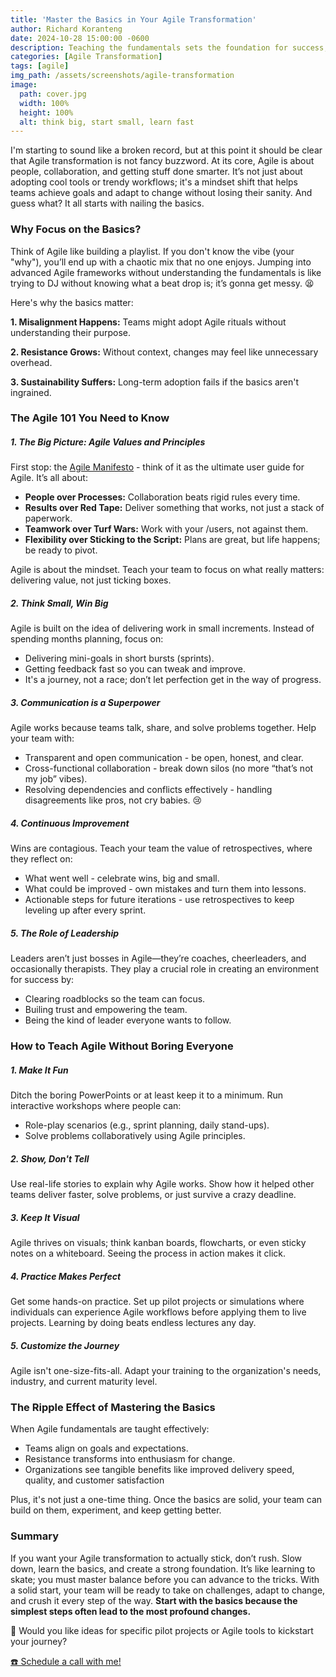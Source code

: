 ```yaml
---
title: 'Master the Basics in Your Agile Transformation'
author: Richard Koranteng
date: 2024-10-28 15:00:00 -0600
description: Teaching the fundamentals sets the foundation for success, enabling teams to move forward with confidence and clarity.
categories: [Agile Transformation]
tags: [agile]
img_path: /assets/screenshots/agile-transformation
image:
  path: cover.jpg
  width: 100%
  height: 100%
  alt: think big, start small, learn fast
---
```


I'm starting to sound like a broken record, but at this point it should be clear that Agile transformation is not fancy buzzword. At its core, Agile is about people, collaboration, and getting stuff done smarter. It’s not just about adopting cool tools or trendy workflows; it's a mindset shift that helps teams achieve goals and adapt to change without losing their sanity. And guess what? It all starts with nailing the basics.

### Why Focus on the Basics?
Think of Agile like building a playlist. If you don't know the vibe (your "why"), you’ll end up with a chaotic mix that no one enjoys. Jumping into advanced Agile frameworks without understanding the fundamentals is like trying to DJ without knowing what a beat drop is; it’s gonna get messy. 😫

Here's why the basics matter:

**1. Misalignment Happens:** Teams might adopt Agile rituals without understanding their purpose.

**2. Resistance Grows:** Without context, changes may feel like unnecessary overhead.

**3. Sustainability Suffers:** Long-term adoption fails if the basics aren't ingrained.

### The Agile 101 You Need to Know
##### 1. The Big Picture: Agile Values and Principles

First stop: the <a href="https://agilemanifesto.org/" target="blank">Agile Manifesto</a> - think of it as the ultimate user guide for Agile. It’s all about:
* **People over Processes:** Collaboration beats rigid rules every time.
* **Results over Red Tape:** Deliver something that works, not just a stack of paperwork.
* **Teamwork over Turf Wars:** Work with your /users, not against them.
* **Flexibility over Sticking to the Script:** Plans are great, but life happens; be ready to pivot.

Agile is about the mindset. Teach your team to focus on what really matters: delivering value, not just ticking boxes.

##### 2. Think Small, Win Big
Agile is built on the idea of delivering work in small increments. Instead of spending months planning, focus on:
* Delivering mini-goals in short bursts (sprints).
* Getting feedback fast so you can tweak and improve.
* It's a journey, not a race; don’t let perfection get in the way of progress.

##### 3. Communication is a Superpower
Agile works because teams talk, share, and solve problems together. Help your team with:
* Transparent and open communication - be open, honest, and clear.
* Cross-functional collaboration - break down silos (no more “that’s not my job” vibes).
* Resolving dependencies and conflicts effectively - handling disagreements like pros, not cry babies. 😢 

##### 4. Continuous Improvement
Wins are contagious. Teach your team the value of retrospectives, where they reflect on:
* What went well - celebrate wins, big and small.
* What could be improved - own mistakes and turn them into lessons.
* Actionable steps for future iterations - use retrospectives to keep leveling up after every sprint.

##### 5. The Role of Leadership
Leaders aren’t just bosses in Agile—they’re coaches, cheerleaders, and occasionally therapists. They play a crucial role in creating an environment for success by:
* Clearing roadblocks so the team can focus.
* Builing trust and empowering the team.
* Being the kind of leader everyone wants to follow.

### How to Teach Agile Without Boring Everyone
##### 1. Make It Fun
Ditch the boring PowerPoints or at least keep it to a minimum. Run interactive workshops where people can:
* Role-play scenarios (e.g., sprint planning, daily stand-ups).
* Solve problems collaboratively using Agile principles.

##### 2. Show, Don't Tell
Use real-life stories to explain why Agile works. Show how it helped other teams deliver faster, solve problems, or just survive a crazy deadline.

##### 3. Keep It Visual
Agile thrives on visuals; think kanban boards, flowcharts, or even sticky notes on a whiteboard. Seeing the process in action makes it click.

##### 4. Practice Makes Perfect
Get some hands-on practice. Set up pilot projects or simulations where individuals can experience Agile workflows before applying them to live projects. Learning by doing beats endless lectures any day.

##### 5. Customize the Journey
Agile isn't one-size-fits-all. Adapt your training to the organization's needs, industry, and current maturity level.

### The Ripple Effect of Mastering the Basics
When Agile fundamentals are taught effectively:

* Teams align on goals and expectations.
* Resistance transforms into enthusiasm for change.
* Organizations see tangible benefits like improved delivery speed, quality, and customer satisfaction

Plus, it's not just a one-time thing. Once the basics are solid, your team can build on them, experiment, and keep getting better.

### Summary
If you want your Agile transformation to actually stick, don’t rush. Slow down, learn the basics, and create a strong foundation. It’s like learning to skate; you must master balance before you can advance to the tricks. With a solid start, your team will be ready to take on challenges, adapt to change, and crush it every step of the way. **Start with the basics because the simplest steps often lead to the most profound changes.**

🚀 Would you like ideas for specific pilot projects or Agile tools to kickstart your journey?

 [☎️ Schedule a call with me!](https://calendly.com/rkkoranteng/free-consultation)